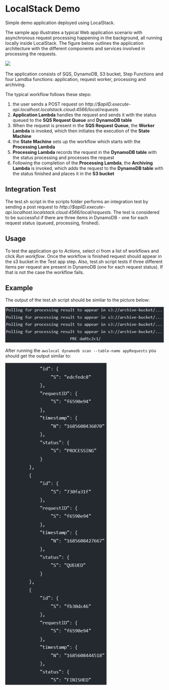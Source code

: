 # LocalStack Demo

Simple demo application deployed using LocalStack.

The sample app illustrates a typical Web application scenario with asynchronous request processing happening in the background, all running locally inside LocalStack. The figure below outlines the application architecture with the different components and services involved in processing the requests.

<img src="demo/web/architecture.png" style="width: 600px" />

The application consists of SQS, DynamoDB, S3 bucket, Step Functions and four Lamdba functions: application, request worker, processing and archiving. 

The typical workflow follows these steps:
1. the user sends a POST request on *http://$apiID.execute-api.localhost.localstack.cloud:4566/local/requests*
2. **Application Lambda** handles the request and sends it with the status queued to the **SQS Request Queue** and **DynamoDB table** 
3. When the request is present in the **SQS Request Queue**, the **Worker Lambda** is invoked, which then initiates the execution of the **State Machine**
4. the **State Machine** sets up the workflow which starts with the **Processing Lambda** 
5. **Processing Lambda** records the request in the **DynamoDB table** with the status processing and processes the request
6. Following the completion of the **Processing Lambda**, the **Archiving Lambda** is invoked, which adds the request to the **DynamoDB table** with the status finished and places it in the **S3 bucket**

## Integration Test

The test.sh script in the scripts folder performs an integration test by sending a post request to *http://$apiID.execute-api.localhost.localstack.cloud:4566/local/requests*. The test is considered to be successful if there are three items in DynamoDB - one for each request status (queued, processing, finshed).

## Usage

To test the application go to *Actions*, select *ci* from a list of workflows and click *Run workflow*. Once the workflow is finished request should appear in the s3 bucket in the Test app step. Also, test.sh script tests if three different items per request are present in DynamoDB (one for each request status). If that is not the case the workflow fails.

## Example

The output of the test.sh script should be similar to the picture below:

<img src="assets/images/Polling .png" style="width: 600px" />

After running the `awslocal dynamodb scan --table-name appRequests` you should get the output similar to:

<img src="assets/images/items.png" />




